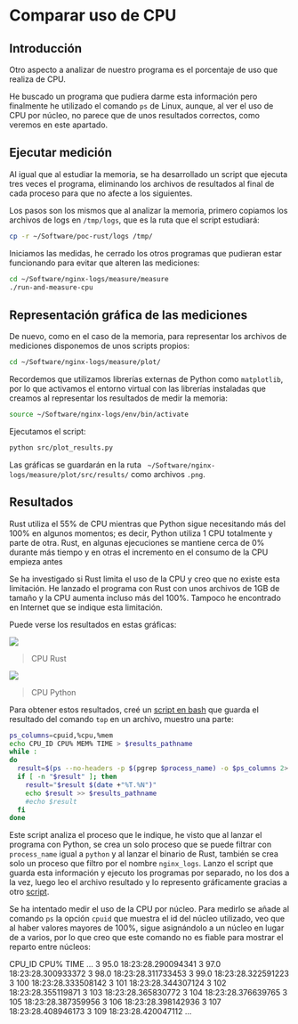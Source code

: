 # Comparar uso de CPU

## Introducción

Otro aspecto a analizar de nuestro programa es el porcentaje de uso que realiza de CPU.

He buscado un programa que pudiera darme esta información pero finalmente he utilizado el comando `ps` de Linux, aunque, al ver el uso de CPU por núcleo, no parece que de unos resultados correctos, como veremos en este apartado.

## Ejecutar medición

Al igual que al estudiar la memoria, se ha desarrollado un script que ejecuta tres veces el programa, eliminando los archivos de resultados al final de cada proceso para que no afecte a los siguientes.

Los pasos son los mismos que al analizar la memoria, primero copiamos los archivos de logs en `/tmp/logs`, que es la ruta que el script estudiará:

```bash
cp -r ~/Software/poc-rust/logs /tmp/
```

Iniciamos las medidas, he cerrado los otros programas que pudieran estar funcionando para evitar que alteren las mediciones:

```bash
cd ~/Software/nginx-logs/measure/measure
./run-and-measure-cpu
```

## Representación gráfica de las mediciones

De nuevo, como en el caso de la memoria, para representar los archivos de mediciones disponemos de unos scripts propios:

```bash
cd ~/Software/nginx-logs/measure/plot/
```

Recordemos que utilizamos librerías externas de Python como `matplotlib`, por lo que activamos el entorno virtual con las librerías instaladas que creamos al representar los resultados de medir la memoria:

```bash
source ~/Software/nginx-logs/env/bin/activate
```

Ejecutamos el script:

```bash
python src/plot_results.py
```

Las gráficas se guardarán en la ruta ` ~/Software/nginx-logs/measure/plot/src/results/` como archivos `.png`.

## Resultados

Rust utiliza el 55% de CPU mientras que Python sigue necesitando más del 100% en algunos momentos; es decir, Python utiliza 1 CPU totalmente y parte de otra. Rust,  en algunas ejecuciones se mantiene cerca de 0% durante más tiempo y en otras el incremento en el consumo de la CPU empieza antes

Se ha investigado si Rust limita el uso de la CPU y creo que no existe esta limitación. He lanzado el programa con Rust con unos archivos de 1GB de tamaño y la CPU aumenta incluso más del 100%. Tampoco he encontrado en Internet que se indique esta limitación.

Puede verse los resultados en estas gráficas:

![](metrics-cpu-rust.png)

> CPU Rust

![](metrics-cpu-python.png)

> CPU Python

Para obtener estos resultados, creé un [script en bash](https://github.com/CarlosAMolina/nginx-logs/blob/develop/measure/measure/measure-cpu) que guarda el resultado del comando `top` en un archivo, muestro una parte:

```bash
ps_columns=cpuid,%cpu,%mem
echo CPU_ID CPU% MEM% TIME > $results_pathname
while :
do
  result=$(ps --no-headers -p $(pgrep $process_name) -o $ps_columns 2> /dev/null)
  if [ -n "$result" ]; then
    result="$result $(date +"%T.%N")"
    echo $result >> $results_pathname
    #echo $result
  fi
done
```

Este script analiza el proceso que le indique, he visto que al lanzar el programa con Python, se crea un solo proceso que se puede filtrar con `process_name` igual a `python` y al lanzar el binario de Rust, también se crea solo un proceso que filtro por el nombre `nginx_logs`. Lanzo el script que guarda esta información y ejecuto los programas por separado, no los dos a la vez, luego leo el archivo resultado y lo represento gráficamente gracias a otro [script](https://github.com/CarlosAMolina/nginx-logs/blob/develop/measure/plot/src/plot_results.py).


Se ha intentado medir el uso de la CPU por núcleo. Para medirlo se añade al comando `ps` la opción `cpuid` que muestra el id del núcleo utilizado, veo que al haber valores mayores de 100%, sigue asignándolo a un núcleo en lugar de a varios, por lo que creo que este comando no es fiable para mostrar el reparto entre núcleos:

CPU_ID CPU% TIME
...
3 95.0 18:23:28.290094341
3 97.0 18:23:28.300933372
3 98.0 18:23:28.311733453
3 99.0 18:23:28.322591223
3 100 18:23:28.333508142
3 101 18:23:28.344307124
3 102 18:23:28.355119871
3 103 18:23:28.365830772
3 104 18:23:28.376639765
3 105 18:23:28.387359956
3 106 18:23:28.398142936
3 107 18:23:28.408946173
3 109 18:23:28.420047112
...

